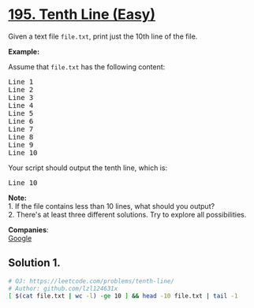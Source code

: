 # [195. Tenth Line (Easy)](https://leetcode.com/problems/tenth-line/)

<p>Given a text file&nbsp;<code>file.txt</code>, print&nbsp;just the 10th line of the&nbsp;file.</p>

<p><strong>Example:</strong></p>

<p>Assume that <code>file.txt</code> has the following content:</p>

<pre>Line 1
Line 2
Line 3
Line 4
Line 5
Line 6
Line 7
Line 8
Line 9
Line 10
</pre>

<p>Your script should output the tenth line, which is:</p>

<pre>Line 10
</pre>

<div class="spoilers"><b>Note:</b><br>
1. If the file contains less than 10 lines, what should you output?<br>
2. There's at least three different solutions. Try to explore all possibilities.</div>


**Companies**:  
[Google](https://leetcode.com/company/google)

## Solution 1.

```sh
# OJ: https://leetcode.com/problems/tenth-line/
# Author: github.com/lzl124631x
[ $(cat file.txt | wc -l) -ge 10 ] && head -10 file.txt | tail -1
```